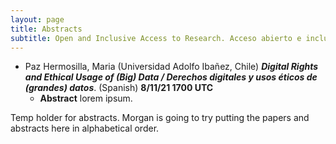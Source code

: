 ```yaml
---
layout: page
title: Abstracts
subtitle: Open and Inclusive Access to Research. Acceso abierto e inclusivo a la investigación. November/Noviembre 8-11, 2021
---
```


* Paz Hermosilla, Maria (Universidad Adolfo Ibañez, Chile) ***Digital Rights and Ethical Usage of (Big) Data / Derechos digitales y usos éticos de (grandes) datos***. (Spanish) **8/11/21 1700 UTC**
    * **Abstract** lorem ipsum.

Temp holder for abstracts. Morgan is going to try putting the papers and abstracts here in alphabetical order.
